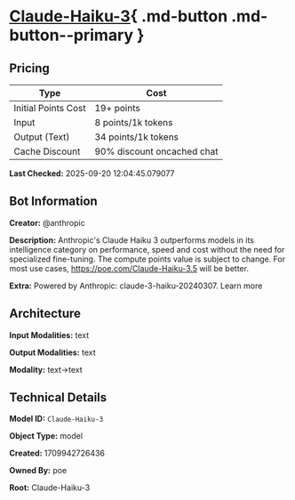 # [Claude-Haiku-3](https://poe.com/Claude-Haiku-3){ .md-button .md-button--primary }

## Pricing

| Type | Cost |
|------|------|
| Initial Points Cost | 19+ points |
| Input | 8 points/1k tokens |
| Output (Text) | 34 points/1k tokens |
| Cache Discount | 90% discount oncached chat |

**Last Checked:** 2025-09-20 12:04:45.079077


## Bot Information

**Creator:** @anthropic

**Description:** Anthropic's Claude Haiku 3 outperforms models in its intelligence category on performance, speed and cost without the need for specialized fine-tuning. The compute points value is subject to change. For most use cases, https://poe.com/Claude-Haiku-3.5 will be better.

**Extra:** Powered by Anthropic: claude-3-haiku-20240307. Learn more


## Architecture

**Input Modalities:** text

**Output Modalities:** text

**Modality:** text->text


## Technical Details

**Model ID:** `Claude-Haiku-3`

**Object Type:** model

**Created:** 1709942726436

**Owned By:** poe

**Root:** Claude-Haiku-3
